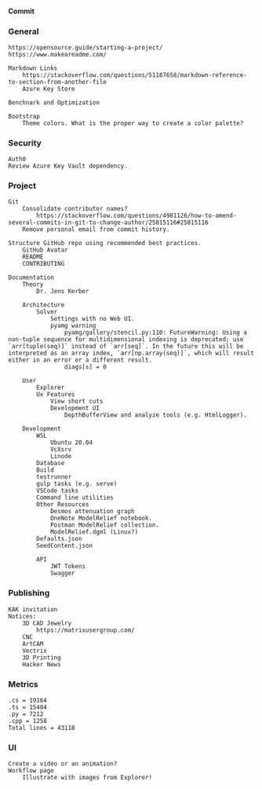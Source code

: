 #### Commit     

### General      
    https://opensource.guide/starting-a-project/
    https://www.makeareadme.com/

    Markdown Links
        https://stackoverflow.com/questions/51187658/markdown-reference-to-section-from-another-file
        Azure Key Store

    Benchnark and Optimization

    Bootstrap
        Theme colors. What is the proper way to create a color palette?
### Security
    Auth0
    Review Azure Key Vault dependency.
### Project
    Git
        Consolidate contributor names?
            https://stackoverflow.com/questions/4981126/how-to-amend-several-commits-in-git-to-change-author/25815116#25815116
        Remove personal email from commit history.

    Structure GitHub repo using recommended best practices.
        GitHub Avatar
        README
        CONTRIBUTING

    Documentation
        Theory
            Dr. Jens Kerber

        Architecture
            Solver
                Settings with no Web UI.
                pyamg warning
                    pyamg/gallery/stencil.py:110: FutureWarning: Using a non-tuple sequence for multidimensional indexing is deprecated; use `arr[tuple(seq)]` instead of `arr[seq]`. In the future this will be interpreted as an array index, `arr[np.array(seq)]`, which will result either in an error or a different result.
                    diags[s] = 0

        User
            Explorer
            Ux Features
                View short cuts
                Development UI
                    DepthBufferView and analyze tools (e.g. HtmlLogger).

        Development
            WSL
                Ubuntu 20.04
                VcXsrv
                Linode
            Database
            Build
            testrunner
            gulp tasks (e.g. serve)
            VSCode tasks
            Command line utilities
            Other Resources
                Desmos attenuation graph
                OneNote ModelRelief notebook.
                Postman ModelRelief collection.
                ModelRelief.dgml (Linux?)
            Defaults.json
            SeedContent.json 

            API
                JWT Tokens
                Swagger
### Publishing
    KAK invitation
    Notices:
        3D CAD Jewelry
            https://matrixusergroup.com/
        CNC
        ArtCAM
        Vectrix
        3D Printing
        Hacker News
### Metrics
    .cs = 19164
    .ts = 15484
    .py = 7212
    .cpp = 1258
    Total lines = 43118
### UI
    Create a video or an animation?
    Workflow page
        Illustrate with images from Explorer!
